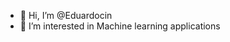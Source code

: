 - 👋 Hi, I’m @Eduardocin
- 👀 I’m interested in Machine learning applications

<!---
Eduardocin/Eduardocin is a ✨ special ✨ repository because its `README.md` (this file) appears on your GitHub profile.
You can click the Preview link to take a look at your changes.
--->
